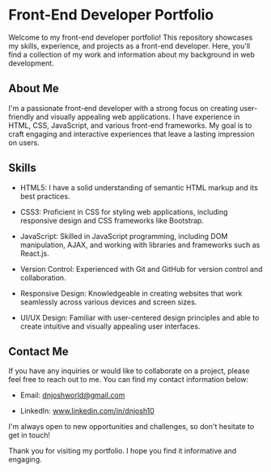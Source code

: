 
# Front-End Developer Portfolio

Welcome to my front-end developer portfolio! This repository showcases my skills, experience, and projects as a front-end developer. 
Here, you'll find a collection of my work and information about my background in web development. 

## About Me

I'm a passionate front-end developer with a strong focus on creating user-friendly and visually appealing web applications. I have experience in HTML, CSS, JavaScript, and various front-end frameworks. 
My goal is to craft engaging and interactive experiences that leave a lasting impression on users.


## Skills

- HTML5: I have a solid understanding of semantic HTML markup and its best practices.

- CSS3: Proficient in CSS for styling web applications, including responsive design and CSS frameworks like Bootstrap.

- JavaScript: Skilled in JavaScript programming, including DOM manipulation, AJAX, and working with libraries and frameworks such as React.js.

- Version Control: Experienced with Git and GitHub for version control and collaboration.

- Responsive Design: Knowledgeable in creating websites that work seamlessly across various devices and screen sizes.

- UI/UX Design: Familiar with user-centered design principles and able to create intuitive and visually appealing user interfaces.

 ## Contact Me
If you have any inquiries or would like to collaborate on a project, please feel free to reach out to me. You can find my contact information below:

- Email: dnjoshworld@gmail.com

- LinkedIn: www.linkedin.com/in/dnjosh10


I'm always open to new opportunities and challenges, so don't hesitate to get in touch!

Thank you for visiting my portfolio. I hope you find it informative and engaging. 
